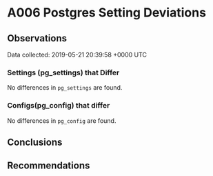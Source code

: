 # A006 Postgres Setting Deviations #

## Observations ##
Data collected: 2019-05-21 20:39:58 +0000 UTC  

### Settings (pg_settings) that Differ ###

No differences in `pg_settings` are found.

### Configs(pg_config) that differ ###

No differences in `pg_config` are found.



## Conclusions ##


## Recommendations ##

